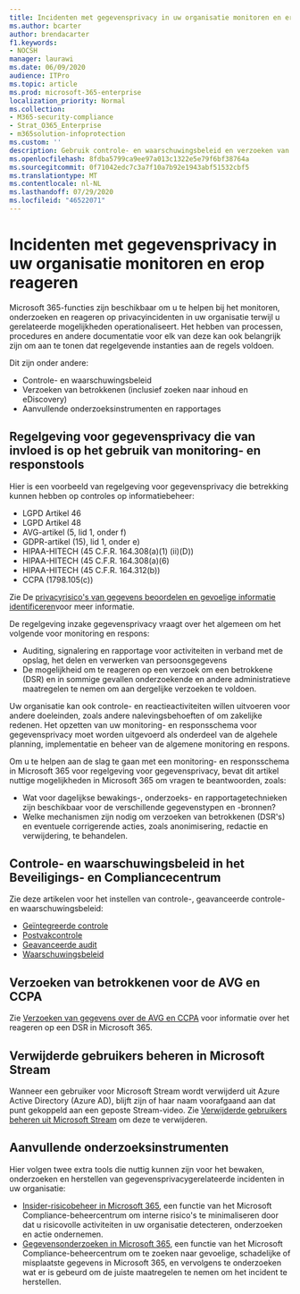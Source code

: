```yaml
---
title: Incidenten met gegevensprivacy in uw organisatie monitoren en erop reageren
ms.author: bcarter
author: brendacarter
f1.keywords:
- NOCSH
manager: laurawi
ms.date: 06/09/2020
audience: ITPro
ms.topic: article
ms.prod: microsoft-365-enterprise
localization_priority: Normal
ms.collection:
- M365-security-compliance
- Strat_O365_Enterprise
- m365solution-infoprotection
ms.custom: ''
description: Gebruik controle- en waarschuwingsbeleid en verzoeken van gegevensbesantwoorden om incidenten met persoonsgegevens te monitoren en erop te reageren.
ms.openlocfilehash: 8fdba5799ca9ee97a013c1322e5e79f6bf38764a
ms.sourcegitcommit: 0f71042edc7c3a7f10a7b92e1943abf51532cbf5
ms.translationtype: MT
ms.contentlocale: nl-NL
ms.lasthandoff: 07/29/2020
ms.locfileid: "46522071"
---
```

# <a name="monitor-and-respond-to-data-privacy-incidents-in-your-organization"></a>Incidenten met gegevensprivacy in uw organisatie monitoren en erop reageren

Microsoft 365-functies zijn beschikbaar om u te helpen bij het monitoren, onderzoeken en reageren op privacyincidenten in uw organisatie terwijl u gerelateerde mogelijkheden operationaliseert. Het hebben van processen, procedures en andere documentatie voor elk van deze kan ook belangrijk zijn om aan te tonen dat regelgevende instanties aan de regels voldoen.

Dit zijn onder andere: 

- Controle- en waarschuwingsbeleid
- Verzoeken van betrokkenen (inclusief zoeken naar inhoud en eDiscovery)
- Aanvullende onderzoeksinstrumenten en rapportages

## <a name="data-privacy-regulations-impacting-the-use-of-monitoring-and-response-tools"></a>Regelgeving voor gegevensprivacy die van invloed is op het gebruik van monitoring- en responstools

Hier is een voorbeeld van regelgeving voor gegevensprivacy die betrekking kunnen hebben op controles op informatiebeheer:

- LGPD Artikel 46
- LGPD Artikel 48
- AVG-artikel (5, lid 1, onder f)
- GDPR-artikel (15), lid 1, onder e)
- HIPAA-HITECH (45 C.F.R. 164.308(a)(1) (ii)(D))
- HIPAA-HITECH (45 C.F.R. 164.308(a)(6)
- HIPAA-HITECH (45 C.F.R. 164.312(b))
- CCPA (1798.105(c))

Zie De [privacyrisico's van gegevens beoordelen en gevoelige informatie identificeren](information-protection-deploy-assess.md)voor meer informatie.

De regelgeving inzake gegevensprivacy vraagt over het algemeen om het volgende voor monitoring en respons:

- Auditing, signalering en rapportage voor activiteiten in verband met de opslag, het delen en verwerken van persoonsgegevens
- De mogelijkheid om te reageren op een verzoek om een betrokkene (DSR) en in sommige gevallen onderzoekende en andere administratieve maatregelen te nemen om aan dergelijke verzoeken te voldoen.

Uw organisatie kan ook controle- en reactieactiviteiten willen uitvoeren voor andere doeleinden, zoals andere nalevingsbehoeften of om zakelijke redenen. Het opzetten van uw monitoring- en responsschema voor gegevensprivacy moet worden uitgevoerd als onderdeel van de algehele planning, implementatie en beheer van de algemene monitoring en respons.

Om u te helpen aan de slag te gaan met een monitoring- en responsschema in Microsoft 365 voor regelgeving voor gegevensprivacy, bevat dit artikel nuttige mogelijkheden in Microsoft 365 om vragen te beantwoorden, zoals: 

- Wat voor dagelijkse bewakings-, onderzoeks- en rapportagetechnieken zijn beschikbaar voor de verschillende gegevenstypen en -bronnen?
- Welke mechanismen zijn nodig om verzoeken van betrokkenen (DSR's) en eventuele corrigerende acties, zoals anonimisering, redactie en verwijdering, te behandelen.

## <a name="auditing-and-alert-policies-in-the-security-and-compliance-center"></a>Controle- en waarschuwingsbeleid in het Beveiligings- en Compliancecentrum

Zie deze artikelen voor het instellen van controle-, geavanceerde controle- en waarschuwingsbeleid:

- [Geïntegreerde controle](../compliance/search-the-audit-log-in-security-and-compliance.md)
- [Postvakcontrole](../compliance/enable-mailbox-auditing.md)
- [Geavanceerde audit](../compliance/advanced-audit.md)
- [Waarschuwingsbeleid](../compliance/alert-policies.md)

## <a name="data-subject-requests-for-the-gdpr-and-ccpa"></a>Verzoeken van betrokkenen voor de AVG en CCPA

Zie [Verzoeken van gegevens over de AVG en CCPA](../compliance/gdpr-dsr-office365.md) voor informatie over het reageren op een DSR in Microsoft 365.

## <a name="manage-deleted-users-in-microsoft-stream"></a>Verwijderde gebruikers beheren in Microsoft Stream

Wanneer een gebruiker voor Microsoft Stream wordt verwijderd uit Azure Active Directory (Azure AD), blijft zijn of haar naam voorafgaand aan dat punt gekoppeld aan een geposte Stream-video. Zie [Verwijderde gebruikers beheren uit Microsoft Stream](https://docs.microsoft.com/stream/managing-deleted-users) om deze te verwijderen.

## <a name="additional-investigative-tools"></a>Aanvullende onderzoeksinstrumenten

Hier volgen twee extra tools die nuttig kunnen zijn voor het bewaken, onderzoeken en herstellen van gegevensprivacygerelateerde incidenten in uw organisatie:

- [Insider-risicobeheer in Microsoft 365](../compliance/insider-risk-management.md), een functie van het Microsoft Compliance-beheercentrum om interne risico's te minimaliseren door dat u risicovolle activiteiten in uw organisatie detecteren, onderzoeken en actie ondernemen.
- [Gegevensonderzoeken in Microsoft 365](../compliance/overview-data-investigations.md), een functie van het Microsoft Compliance-beheercentrum om te zoeken naar gevoelige, schadelijke of misplaatste gegevens in Microsoft 365, en vervolgens te onderzoeken wat er is gebeurd om de juiste maatregelen te nemen om het incident te herstellen.
